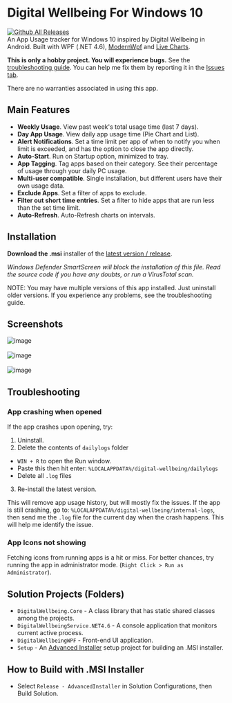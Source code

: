 # Digital Wellbeing For Windows 10
[![Github All Releases](https://img.shields.io/github/downloads/christiankyle-ching/DigitalWellbeingForWindows/total.svg)](https://github.com/christiankyle-ching/DigitalWellbeingForWindows/releases)<br>
An App Usage tracker for Windows 10 inspired by Digital Wellbeing in Android. Built with WPF (.NET 4.6), [ModernWpf](https://github.com/Kinnara/ModernWpf) and [Live Charts](https://lvcharts.net/).

**This is only a hobby project. You will experience bugs.** See the [troubleshooting guide](#troubleshooting).
You can help me fix them by reporting it in the [Issues tab](https://github.com/christiankyle-ching/DigitalWellbeingForWindows/issues/new).

There are no warranties associated in using this app.

## Main Features
- **Weekly Usage**. View past week's total usage time (last 7 days).
- **Day App Usage**. View daily app usage time (Pie Chart and List).
- **Alert Notifications**. Set a time limit per app of when to notify you when limit is exceeded, and has the option to close the app directly.
- **Auto-Start**. Run on Startup option, minimized to tray.
- **App Tagging**. Tag apps based on their category. See their percentage of usage through your daily PC usage.
- **Multi-user compatible**. Single installation, but different users have their own usage data.
- **Exclude Apps**. Set a filter of apps to exclude.
- **Filter out short time entries**. Set a filter to hide apps that are run less than the set time limit.
- **Auto-Refresh**. Auto-Refresh charts on intervals.

## Installation
**Download the .msi** installer of the [latest version / release](https://github.com/christiankyle-ching/DigitalWellbeingForWindows/releases/latest).

_Windows Defender SmartScreen will block the installation of this file. Read the source code if you have any doubts, or run a VirusTotal scan._

NOTE: You may have multiple versions of this app installed. Just uninstall older versions.
If you experience any problems, see the troubleshooting guide.

## Screenshots
![image](https://user-images.githubusercontent.com/57316283/155863828-f970b952-d4c4-4a78-9f30-52a2bd0e5a7b.png)
<br/><br/>
![image](https://user-images.githubusercontent.com/57316283/155863834-f1f41525-2232-4db9-a2ce-3d02e2f1b4d6.png)
<br/><br/>
![image](https://user-images.githubusercontent.com/57316283/155863844-2b066189-cac8-4e07-acfd-7f91ea8a2969.png)

## Troubleshooting

### App crashing when opened
If the app crashes upon opening, try:
1. Uninstall.
2. Delete the contents of `dailylogs` folder
  - `WIN + R` to open the Run window.
  - Paste this then hit enter: `%LOCALAPPDATA%/digital-wellbeing/dailylogs`
  - Delete all `.log` files
3. Re-install the latest version.

This will remove app usage history, but will mostly fix the issues. If the app is still crashing, go to: `%LOCALAPPDATA%/digital-wellbeing/internal-logs`, then send me the `.log` file for the current day when the crash happens. This will help me identify the issue.

### App Icons not showing
Fetching icons from running apps is a hit or miss. For better chances, try running the app in administrator mode. (`Right Click > Run as Administrator`).

## Solution Projects (Folders)
- `DigitalWellbeing.Core` - A class library that has static shared classes among the projects.
- `DigitalWellbeingService.NET4.6` - A console application that monitors current active process.
- `DigitalWellbeingWPF` - Front-end UI application.
- `Setup` - An [Advanced Installer](https://www.advancedinstaller.com/) setup project for building an .MSI installer.

## How to Build with .MSI Installer
- Select `Release - AdvancedInstaller` in Solution Configurations, then Build Solution.
